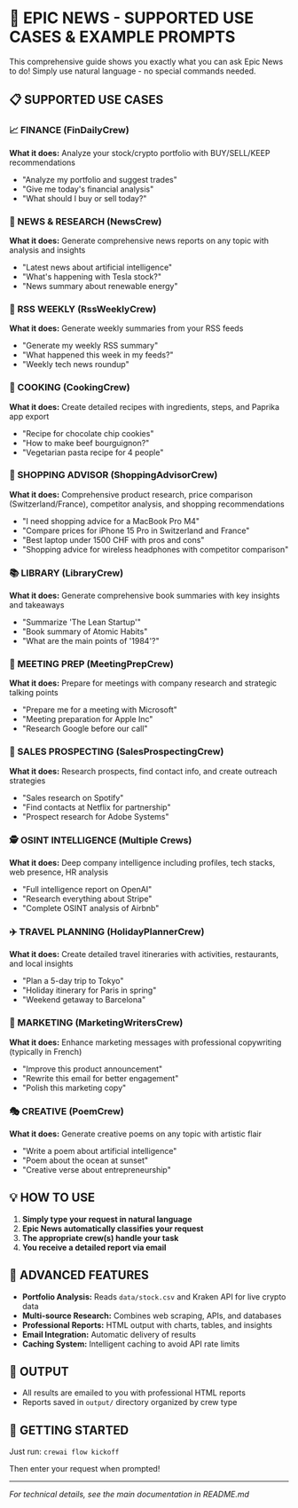 # 🚀 EPIC NEWS - SUPPORTED USE CASES & EXAMPLE PROMPTS

This comprehensive guide shows you exactly what you can ask Epic News to do!
Simply use natural language - no special commands needed.

## 📋 SUPPORTED USE CASES

### 📈 FINANCE (FinDailyCrew)
**What it does:** Analyze your stock/crypto portfolio with BUY/SELL/KEEP recommendations
- "Analyze my portfolio and suggest trades"
- "Give me today's financial analysis"
- "What should I buy or sell today?"

### 📰 NEWS & RESEARCH (NewsCrew)
**What it does:** Generate comprehensive news reports on any topic with analysis and insights
- "Latest news about artificial intelligence"
- "What's happening with Tesla stock?"
- "News summary about renewable energy"

### 📡 RSS WEEKLY (RssWeeklyCrew)
**What it does:** Generate weekly summaries from your RSS feeds
- "Generate my weekly RSS summary"
- "What happened this week in my feeds?"
- "Weekly tech news roundup"

### 🍳 COOKING (CookingCrew)
**What it does:** Create detailed recipes with ingredients, steps, and Paprika app export
- "Recipe for chocolate chip cookies"
- "How to make beef bourguignon?"
- "Vegetarian pasta recipe for 4 people"

### 🛒 SHOPPING ADVISOR (ShoppingAdvisorCrew)
**What it does:** Comprehensive product research, price comparison (Switzerland/France), competitor analysis, and shopping recommendations
- "I need shopping advice for a MacBook Pro M4"
- "Compare prices for iPhone 15 Pro in Switzerland and France"
- "Best laptop under 1500 CHF with pros and cons"
- "Shopping advice for wireless headphones with competitor comparison"

### 📚 LIBRARY (LibraryCrew)
**What it does:** Generate comprehensive book summaries with key insights and takeaways
- "Summarize 'The Lean Startup'"
- "Book summary of Atomic Habits"
- "What are the main points of '1984'?"

### 🤝 MEETING PREP (MeetingPrepCrew)
**What it does:** Prepare for meetings with company research and strategic talking points
- "Prepare me for a meeting with Microsoft"
- "Meeting preparation for Apple Inc"
- "Research Google before our call"

### 💼 SALES PROSPECTING (SalesProspectingCrew)
**What it does:** Research prospects, find contact info, and create outreach strategies
- "Sales research on Spotify"
- "Find contacts at Netflix for partnership"
- "Prospect research for Adobe Systems"

### 🕵️ OSINT INTELLIGENCE (Multiple Crews)
**What it does:** Deep company intelligence including profiles, tech stacks, web presence, HR analysis
- "Full intelligence report on OpenAI"
- "Research everything about Stripe"
- "Complete OSINT analysis of Airbnb"

### ✈️ TRAVEL PLANNING (HolidayPlannerCrew)
**What it does:** Create detailed travel itineraries with activities, restaurants, and local insights
- "Plan a 5-day trip to Tokyo"
- "Holiday itinerary for Paris in spring"
- "Weekend getaway to Barcelona"

### 📝 MARKETING (MarketingWritersCrew)
**What it does:** Enhance marketing messages with professional copywriting (typically in French)
- "Improve this product announcement"
- "Rewrite this email for better engagement"
- "Polish this marketing copy"

### 🎭 CREATIVE (PoemCrew)
**What it does:** Generate creative poems on any topic with artistic flair
- "Write a poem about artificial intelligence"
- "Poem about the ocean at sunset"
- "Creative verse about entrepreneurship"

## 💡 HOW TO USE

1. **Simply type your request in natural language**
2. **Epic News automatically classifies your request**
3. **The appropriate crew(s) handle your task**
4. **You receive a detailed report via email**

## 🔧 ADVANCED FEATURES

- **Portfolio Analysis:** Reads `data/stock.csv` and Kraken API for live crypto data
- **Multi-source Research:** Combines web scraping, APIs, and databases
- **Professional Reports:** HTML output with charts, tables, and insights
- **Email Integration:** Automatic delivery of results
- **Caching System:** Intelligent caching to avoid API rate limits

## 📧 OUTPUT

- All results are emailed to you with professional HTML reports
- Reports saved in `output/` directory organized by crew type

## 🚀 GETTING STARTED

Just run: `crewai flow kickoff`

Then enter your request when prompted!

---

*For technical details, see the main documentation in README.md*

